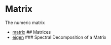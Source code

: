 # Matrix

The numeric matrix

+ [matrix](Matrix/matrix.1) ## Matrices
+ [eigen](Matrix/eigen.1) ### Spectral Decomposition of a Matrix
